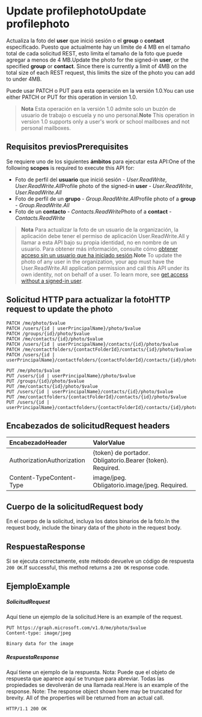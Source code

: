 # <a name="update-profilephoto"></a><span data-ttu-id="6f55d-101">Update profilephoto</span><span class="sxs-lookup"><span data-stu-id="6f55d-101">Update profilephoto</span></span>

<span data-ttu-id="6f55d-p101">Actualiza la foto del **user** que inició sesión o el **group** o **contact** especificado. Puesto que actualmente hay un límite de 4 MB en el tamaño total de cada solicitud REST, esto limita el tamaño de la foto que puede agregar a menos de 4 MB.</span><span class="sxs-lookup"><span data-stu-id="6f55d-p101">Update the photo for the signed-in **user**, or the specified **group** or **contact**. Since there is currently a limit of 4MB on the total size of each REST request, this limits the size of the photo you can add to under 4MB.</span></span>

<span data-ttu-id="6f55d-104">Puede usar PATCH o PUT para esta operación en la versión 1.0.</span><span class="sxs-lookup"><span data-stu-id="6f55d-104">You can use either PATCH or PUT for this operation in version 1.0.</span></span>

> <span data-ttu-id="6f55d-105">**Nota** Esta operación en la versión 1.0 admite solo un buzón de usuario de trabajo o escuela y no uno personal.</span><span class="sxs-lookup"><span data-stu-id="6f55d-105">**Note** This operation in version 1.0 supports only a user's work or school mailboxes and not personal mailboxes.</span></span>


## <a name="prerequisites"></a><span data-ttu-id="6f55d-106">Requisitos previos</span><span class="sxs-lookup"><span data-stu-id="6f55d-106">Prerequisites</span></span>
<span data-ttu-id="6f55d-107">Se requiere uno de los siguientes **ámbitos** para ejecutar esta API:</span><span class="sxs-lookup"><span data-stu-id="6f55d-107">One of the following **scopes** is required to execute this API for:</span></span>

- <span data-ttu-id="6f55d-108">Foto de perfil del **usuario** que inició sesión - *User.ReadWrite*, *User.ReadWrite.All*</span><span class="sxs-lookup"><span data-stu-id="6f55d-108">Profile photo of the signed-in **user** - *User.ReadWrite*, *User.ReadWrite.All*</span></span>
- <span data-ttu-id="6f55d-109">Foto de perfil de un **grupo** - *Group.ReadWrite.All*</span><span class="sxs-lookup"><span data-stu-id="6f55d-109">Profile photo of a **group** - *Group.ReadWrite.All*</span></span>
- <span data-ttu-id="6f55d-110">Foto de un **contacto** - *Contacts.ReadWrite*</span><span class="sxs-lookup"><span data-stu-id="6f55d-110">Photo of a **contact** - *Contacts.ReadWrite*</span></span>

> <span data-ttu-id="6f55d-p102">**Nota** Para actualizar la foto de un usuario de la organización, la aplicación debe tener el permiso de aplicación User.ReadWrite.All y llamar a esta API bajo su propia identidad, no en nombre de un usuario. Para obtener más información, consulte cómo [obtener acceso sin un usuario que ha iniciado sesión](../../../concepts/auth_v2_service.md).</span><span class="sxs-lookup"><span data-stu-id="6f55d-p102">**Note** To update the photo of any user in the organization, your app must have the User.ReadWrite.All application permission and call this API under its own identity, not on behalf of a user. To learn more, see [get access without a signed-in user](../../../concepts/auth_v2_service.md).</span></span>

## <a name="http-request-to-update-the-photo"></a><span data-ttu-id="6f55d-113">Solicitud HTTP para actualizar la foto</span><span class="sxs-lookup"><span data-stu-id="6f55d-113">HTTP request to update the photo</span></span>
<!-- { "blockType": "ignored" } -->
```http
PATCH /me/photo/$value
PATCH /users/{id | userPrincipalName}/photo/$value
PATCH /groups/{id}/photo/$value
PATCH /me/contacts/{id}/photo/$value
PATCH /users/{id | userPrincipalName}/contacts/{id}/photo/$value
PATCH /me/contactfolders/{contactFolderId}/contacts/{id}/photo/$value
PATCH /users/{id | userPrincipalName}/contactfolders/{contactFolderId}/contacts/{id}/photo/$value

PUT /me/photo/$value
PUT /users/{id | userPrincipalName}/photo/$value
PUT /groups/{id}/photo/$value
PUT /me/contacts/{id}/photo/$value
PUT /users/{id | userPrincipalName}/contacts/{id}/photo/$value
PUT /me/contactfolders/{contactFolderId}/contacts/{id}/photo/$value
PUT /users/{id | userPrincipalName}/contactfolders/{contactFolderId}/contacts/{id}/photo/$value
```
## <a name="request-headers"></a><span data-ttu-id="6f55d-114">Encabezados de solicitud</span><span class="sxs-lookup"><span data-stu-id="6f55d-114">Request headers</span></span>
| <span data-ttu-id="6f55d-115">Encabezado</span><span class="sxs-lookup"><span data-stu-id="6f55d-115">Header</span></span>       | <span data-ttu-id="6f55d-116">Valor</span><span class="sxs-lookup"><span data-stu-id="6f55d-116">Value</span></span> |
|:---------------|:--------|
| <span data-ttu-id="6f55d-117">Authorization</span><span class="sxs-lookup"><span data-stu-id="6f55d-117">Authorization</span></span>  | <span data-ttu-id="6f55d-p103">{token} de portador. Obligatorio.</span><span class="sxs-lookup"><span data-stu-id="6f55d-p103">Bearer {token}. Required.</span></span>  |
| <span data-ttu-id="6f55d-120">Content-Type</span><span class="sxs-lookup"><span data-stu-id="6f55d-120">Content-Type</span></span>  | <span data-ttu-id="6f55d-p104">image/jpeg. Obligatorio.</span><span class="sxs-lookup"><span data-stu-id="6f55d-p104">image/jpeg. Required.</span></span>  |

## <a name="request-body"></a><span data-ttu-id="6f55d-123">Cuerpo de la solicitud</span><span class="sxs-lookup"><span data-stu-id="6f55d-123">Request body</span></span>
<span data-ttu-id="6f55d-124">En el cuerpo de la solicitud, incluya los datos binarios de la foto.</span><span class="sxs-lookup"><span data-stu-id="6f55d-124">In the request body, include the binary data of the photo in the request body.</span></span>

## <a name="response"></a><span data-ttu-id="6f55d-125">Respuesta</span><span class="sxs-lookup"><span data-stu-id="6f55d-125">Response</span></span>

<span data-ttu-id="6f55d-126">Si se ejecuta correctamente, este método devuelve un código de respuesta `200 OK`.</span><span class="sxs-lookup"><span data-stu-id="6f55d-126">If successful, this method returns a `200 OK` response code.</span></span>
## <a name="example"></a><span data-ttu-id="6f55d-127">Ejemplo</span><span class="sxs-lookup"><span data-stu-id="6f55d-127">Example</span></span>
##### <a name="request"></a><span data-ttu-id="6f55d-128">Solicitud</span><span class="sxs-lookup"><span data-stu-id="6f55d-128">Request</span></span>
<span data-ttu-id="6f55d-129">Aquí tiene un ejemplo de la solicitud.</span><span class="sxs-lookup"><span data-stu-id="6f55d-129">Here is an example of the request.</span></span>
<!-- {
  "blockType": "request",
  "name": "update_profilephoto"
}-->
```http
PUT https://graph.microsoft.com/v1.0/me/photo/$value
Content-type: image/jpeg

Binary data for the image

```
##### <a name="response"></a><span data-ttu-id="6f55d-130">Respuesta</span><span class="sxs-lookup"><span data-stu-id="6f55d-130">Response</span></span>
<span data-ttu-id="6f55d-p105">Aquí tiene un ejemplo de la respuesta. Nota: Puede que el objeto de respuesta que aparece aquí se trunque para abreviar. Todas las propiedades se devolverán de una llamada real.</span><span class="sxs-lookup"><span data-stu-id="6f55d-p105">Here is an example of the response. Note: The response object shown here may be truncated for brevity. All of the properties will be returned from an actual call.</span></span>
<!-- {
  "blockType": "response",
  "truncated": true,
  "@odata.type": "microsoft.graph.profilePhoto"
} -->
```http
HTTP/1.1 200 OK
```

<!-- uuid: 8fcb5dbc-d5aa-4681-8e31-b001d5168d79
2015-10-25 14:57:30 UTC -->
<!-- {
  "type": "#page.annotation",
  "description": "Update profilephoto",
  "keywords": "",
  "section": "documentation",
  "tocPath": ""
}-->
